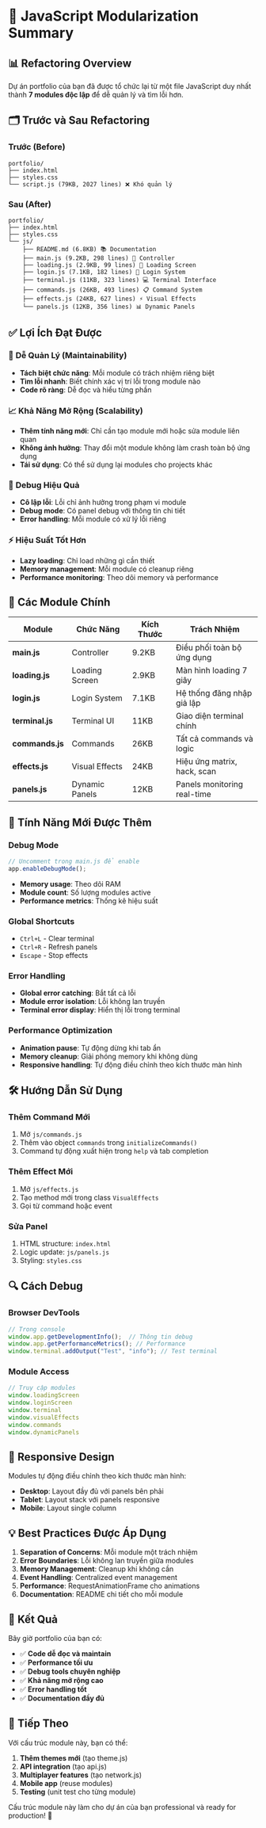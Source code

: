 # 🔄 JavaScript Modularization Summary

## 📊 **Refactoring Overview**

Dự án portfolio của bạn đã được tổ chức lại từ một file JavaScript duy nhất thành **7 modules độc lập** để dễ quản lý và tìm lỗi hơn.

## 🗂️ **Trước và Sau Refactoring**

### **Trước (Before)**
```
portfolio/
├── index.html
├── styles.css
└── script.js (79KB, 2027 lines) ❌ Khó quản lý
```

### **Sau (After)**
```
portfolio/
├── index.html
├── styles.css
└── js/
    ├── README.md (6.8KB) 📚 Documentation
    ├── main.js (9.2KB, 298 lines) 🚀 Controller
    ├── loading.js (2.9KB, 99 lines) 📱 Loading Screen
    ├── login.js (7.1KB, 182 lines) 🔐 Login System
    ├── terminal.js (11KB, 323 lines) 💻 Terminal Interface
    ├── commands.js (26KB, 493 lines) 📋 Command System
    ├── effects.js (24KB, 627 lines) ⚡ Visual Effects
    └── panels.js (12KB, 356 lines) 📊 Dynamic Panels
```

## ✅ **Lợi Ích Đạt Được**

### 🔧 **Dễ Quản Lý (Maintainability)**
- **Tách biệt chức năng**: Mỗi module có trách nhiệm riêng biệt
- **Tìm lỗi nhanh**: Biết chính xác vị trí lỗi trong module nào
- **Code rõ ràng**: Dễ đọc và hiểu từng phần

### 📈 **Khả Năng Mở Rộng (Scalability)**
- **Thêm tính năng mới**: Chỉ cần tạo module mới hoặc sửa module liên quan
- **Không ảnh hưởng**: Thay đổi một module không làm crash toàn bộ ứng dụng
- **Tái sử dụng**: Có thể sử dụng lại modules cho projects khác

### 🐛 **Debug Hiệu Quả**
- **Cô lập lỗi**: Lỗi chỉ ảnh hưởng trong phạm vi module
- **Debug mode**: Có panel debug với thông tin chi tiết
- **Error handling**: Mỗi module có xử lý lỗi riêng

### ⚡ **Hiệu Suất Tốt Hơn**
- **Lazy loading**: Chỉ load những gì cần thiết
- **Memory management**: Mỗi module có cleanup riêng
- **Performance monitoring**: Theo dõi memory và performance

## 🎯 **Các Module Chính**

| Module | Chức Năng | Kích Thước | Trách Nhiệm |
|--------|-----------|------------|-------------|
| **main.js** | Controller | 9.2KB | Điều phối toàn bộ ứng dụng |
| **loading.js** | Loading Screen | 2.9KB | Màn hình loading 7 giây |
| **login.js** | Login System | 7.1KB | Hệ thống đăng nhập giả lập |
| **terminal.js** | Terminal UI | 11KB | Giao diện terminal chính |
| **commands.js** | Commands | 26KB | Tất cả commands và logic |
| **effects.js** | Visual Effects | 24KB | Hiệu ứng matrix, hack, scan |
| **panels.js** | Dynamic Panels | 12KB | Panels monitoring real-time |

## 🚀 **Tính Năng Mới Được Thêm**

### **Debug Mode**
```javascript
// Uncomment trong main.js để enable
app.enableDebugMode();
```
- **Memory usage**: Theo dõi RAM
- **Module count**: Số lượng modules active
- **Performance metrics**: Thống kê hiệu suất

### **Global Shortcuts**
- `Ctrl+L` - Clear terminal
- `Ctrl+R` - Refresh panels  
- `Escape` - Stop effects

### **Error Handling**
- **Global error catching**: Bắt tất cả lỗi
- **Module error isolation**: Lỗi không lan truyền
- **Terminal error display**: Hiển thị lỗi trong terminal

### **Performance Optimization**
- **Animation pause**: Tự động dừng khi tab ẩn
- **Memory cleanup**: Giải phóng memory khi không dùng
- **Responsive handling**: Tự động điều chỉnh theo kích thước màn hình

## 🛠️ **Hướng Dẫn Sử Dụng**

### **Thêm Command Mới**
1. Mở `js/commands.js`
2. Thêm vào object `commands` trong `initializeCommands()`
3. Command tự động xuất hiện trong `help` và tab completion

### **Thêm Effect Mới**
1. Mở `js/effects.js`
2. Tạo method mới trong class `VisualEffects`
3. Gọi từ command hoặc event

### **Sửa Panel**
1. HTML structure: `index.html`
2. Logic update: `js/panels.js`
3. Styling: `styles.css`

## 🔍 **Cách Debug**

### **Browser DevTools**
```javascript
// Trong console
window.app.getDevelopmentInfo();  // Thông tin debug
window.app.getPerformanceMetrics(); // Performance
window.terminal.addOutput("Test", "info"); // Test terminal
```

### **Module Access**
```javascript
// Truy cập modules
window.loadingScreen
window.loginScreen
window.terminal
window.visualEffects
window.commands
window.dynamicPanels
```

## 📱 **Responsive Design**

Modules tự động điều chỉnh theo kích thước màn hình:
- **Desktop**: Layout đầy đủ với panels bên phải
- **Tablet**: Layout stack với panels responsive
- **Mobile**: Layout single column

## 💡 **Best Practices Được Áp Dụng**

1. **Separation of Concerns**: Mỗi module một trách nhiệm
2. **Error Boundaries**: Lỗi không lan truyền giữa modules
3. **Memory Management**: Cleanup khi không cần
4. **Event Handling**: Centralized event management
5. **Performance**: RequestAnimationFrame cho animations
6. **Documentation**: README chi tiết cho mỗi module

## 🎉 **Kết Quả**

Bây giờ portfolio của bạn có:
- ✅ **Code dễ đọc và maintain**
- ✅ **Performance tối ưu**
- ✅ **Debug tools chuyên nghiệp**
- ✅ **Khả năng mở rộng cao**
- ✅ **Error handling tốt**
- ✅ **Documentation đầy đủ**

## 🚀 **Tiếp Theo**

Với cấu trúc module này, bạn có thể:
1. **Thêm themes mới** (tạo theme.js)
2. **API integration** (tạo api.js)
3. **Multiplayer features** (tạo network.js)
4. **Mobile app** (reuse modules)
5. **Testing** (unit test cho từng module)

Cấu trúc module này làm cho dự án của bạn professional và ready for production! 🎯 